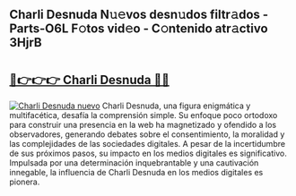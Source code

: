 ## Charli Desnuda N𝚞𝚎vos desn𝚞dos filtr𝚊dos - Parts-O6L F𝚘tos vid𝚎o - C𝚘ntenido atr𝚊ctivo 3HjrB

# <h2><a href="http://mbaeei.tromn.icu/?c=Charli+Desnuda">🔗👉👉👉 Charli Desnuda 🔗🔗</a></h2>

[![Charli Desnuda nuevo](https://i.imgur.com/pEAQMta.gif)](http://mbaeei.tromn.icu/?c=Charli+Desnuda)
Charli Desnuda, una figura enigmática y multifacética, desafía la comprensión simple. Su enfoque poco ortodoxo para construir una presencia en la web ha magnetizado y ofendido a los observadores, generando debates sobre el consentimiento, la moralidad y las complejidades de las sociedades digitales. A pesar de la incertidumbre de sus próximos pasos, su impacto en los medios digitales es significativo. Impulsada por una determinación inquebrantable y una cautivación innegable, la influencia de Charli Desnuda en los medios digitales es pionera.
